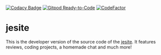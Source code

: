 [![Codacy Badge](https://api.codacy.com/project/badge/Grade/eb9b9b3154dd428ea422614a82006108)](https://www.codacy.com/manual/TheBdouilleur2/jesite?utm_source=github.com&amp;utm_medium=referral&amp;utm_content=TheBdouilleur2/jesite&amp;utm_campaign=Badge_Grade)
[![Gitpod Ready-to-Code](https://img.shields.io/badge/Gitpod-Ready--to--Code-blue?logo=gitpod)](https://gitpod.io/#https://github.com/TheBdouilleur2/jesite) 
[![CodeFactor](https://www.codefactor.io/repository/github/thebdouilleur2/jesite/badge?s=de7b0c1d2a53d84687f5522c648ccadaf5fb6cd1)](https://www.codefactor.io/repository/github/thebdouilleur2/jesite)

# jesite
This is the developer version of the source code of the [jesite](https://je.yo.fr).
It features reviews, coding projects, a homemade chat and much more!
